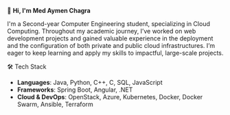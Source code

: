 👋 **Hi, I'm Med Aymen Chagra**

I'm a Second-year Computer Engineering student, specializing in Cloud Computing. Throughout my academic journey, I’ve worked on web development projects and gained valuable experience in the deployment and the configuration of both private and public cloud infrastructures. I’m eager to keep learning and apply my skills to impactful, large-scale projects.

🛠️ Tech Stack
- **Languages**: Java, Python, C++, C, SQL, JavaScript  
- **Frameworks**: Spring Boot, Angular, .NET  
- **Cloud & DevOps**: OpenStack, Azure, Kubernetes, Docker, Docker Swarm, Ansible, Terraform
